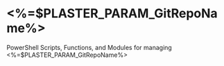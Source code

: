 # <%=$PLASTER_PARAM_GitRepoName%>

PowerShell Scripts, Functions, and Modules for managing <%=$PLASTER_PARAM_GitRepoName%>
